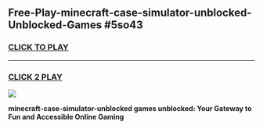
## Free-Play-minecraft-case-simulator-unblocked-Unblocked-Games #5so43
<h3>
<a href="https://news.freeplayer.one?title=minecraft-case-simulator-unblocked&ref=8M">CLICK TO PLAY</a></h3>
<hr>

<h3>
<a href="https://news.freeplayer.one?title=minecraft-case-simulator-unblocked&ref=8M">CLICK 2 PLAY</a>
  
</h3>

<a href="https://news.freeplayer.one?title=minecraft-case-simulator-unblocked&ref=8M"><img src="https://clearcache.store/games.png"></a>


**minecraft-case-simulator-unblocked games unblocked: Your Gateway to Fun and Accessible Online Gaming**
